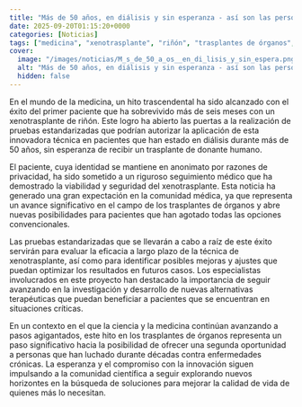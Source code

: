```yaml
---
title: "Más de 50 años, en diálisis y sin esperanza - así son las personas que recibirán un riñón de cerdo en los primeros ensayos clínicos"
date: 2025-09-20T01:15:20+0000
categories: [Noticias]
tags: ["medicina", "xenotrasplante", "riñón", "trasplantes de órganos", "pacientes", "investigación", "alternativas terapéuticas"]
cover:
  image: "/images/noticias/M_s_de_50_a_os__en_di_lisis_y_sin_espera.png"
  alt: "Más de 50 años, en diálisis y sin esperanza - así son las personas que recibirán un riñón de cerdo en los primeros ensayos clínicos"
  hidden: false
---
```


En el mundo de la medicina, un hito trascendental ha sido alcanzado con el éxito del primer paciente que ha sobrevivido más de seis meses con un xenotrasplante de riñón. Este logro ha abierto las puertas a la realización de pruebas estandarizadas que podrían autorizar la aplicación de esta innovadora técnica en pacientes que han estado en diálisis durante más de 50 años, sin esperanza de recibir un trasplante de donante humano.

El paciente, cuya identidad se mantiene en anonimato por razones de privacidad, ha sido sometido a un riguroso seguimiento médico que ha demostrado la viabilidad y seguridad del xenotrasplante. Esta noticia ha generado una gran expectación en la comunidad médica, ya que representa un avance significativo en el campo de los trasplantes de órganos y abre nuevas posibilidades para pacientes que han agotado todas las opciones convencionales.

Las pruebas estandarizadas que se llevarán a cabo a raíz de este éxito servirán para evaluar la eficacia a largo plazo de la técnica de xenotrasplante, así como para identificar posibles mejoras y ajustes que puedan optimizar los resultados en futuros casos. Los especialistas involucrados en este proyecto han destacado la importancia de seguir avanzando en la investigación y desarrollo de nuevas alternativas terapéuticas que puedan beneficiar a pacientes que se encuentran en situaciones críticas.

En un contexto en el que la ciencia y la medicina continúan avanzando a pasos agigantados, este hito en los trasplantes de órganos representa un paso significativo hacia la posibilidad de ofrecer una segunda oportunidad a personas que han luchado durante décadas contra enfermedades crónicas. La esperanza y el compromiso con la innovación siguen impulsando a la comunidad científica a seguir explorando nuevos horizontes en la búsqueda de soluciones para mejorar la calidad de vida de quienes más lo necesitan.
